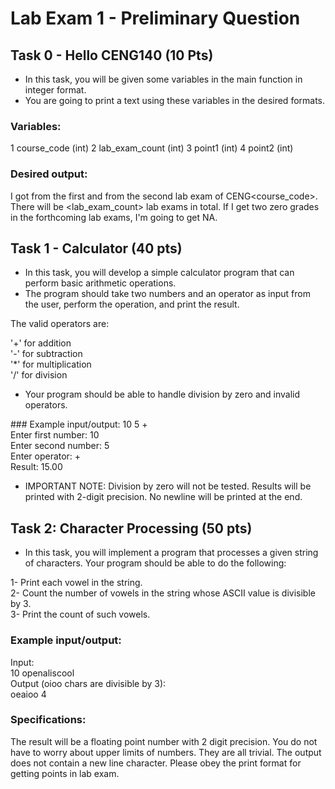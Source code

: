 # Lab Exam 1 - Preliminary Question

## Task 0 - Hello CENG140 (10 Pts)
* In this task, you will be given some variables in the main function in integer format. 
* You are going to print a text using these variables in the desired formats.

### Variables:
1 course_code (int)
2 lab_exam_count (int)
3 point1 (int)
4 point2 (int)

### Desired output:
I got <point1> from the first and <point2> from the second lab exam of CENG<course_code>.
There will be <lab_exam_count> lab exams in total.
If I get two zero grades in the forthcoming lab exams, I'm going to get NA.

## Task 1 - Calculator (40 pts)
* In this task, you will develop a simple calculator program that can perform basic arithmetic operations.
* The program should take two numbers and an operator as input from the user, perform the operation, and print the result.

The valid operators are:<br>

'+' for addition<br>
'-' for subtraction<br>
'*' for multiplication<br>
'/' for division<br>
* Your program should be able to handle division by zero and invalid operators.


### Example input/output: 
10 5 +<br>
Enter first number: 10<br>
Enter second number: 5<br>
Enter operator: +<br>
Result: 15.00<br>

* IMPORTANT NOTE: Division by zero will not be tested. Results will be printed with 2-digit precision. No newline will be printed at the end.

## Task 2: Character Processing (50 pts)
* In this task, you will implement a program that processes a given string of characters. Your program should be able to do the following:

1- Print each vowel in the string. <br>
2- Count the number of vowels in the string whose ASCII value is divisible by 3. <br>
3- Print the count of such vowels.<br>

### Example input/output:
Input:<br>
10 openaliscool<br>
Output (oioo chars are divisible by 3):<br>
oeaioo 4<br>

### Specifications:
The result will be a floating point number with 2 digit precision.
You do not have to worry about upper limits of numbers. They are all trivial.
The output does not contain a new line character.
Please obey the print format for getting points in lab exam.
